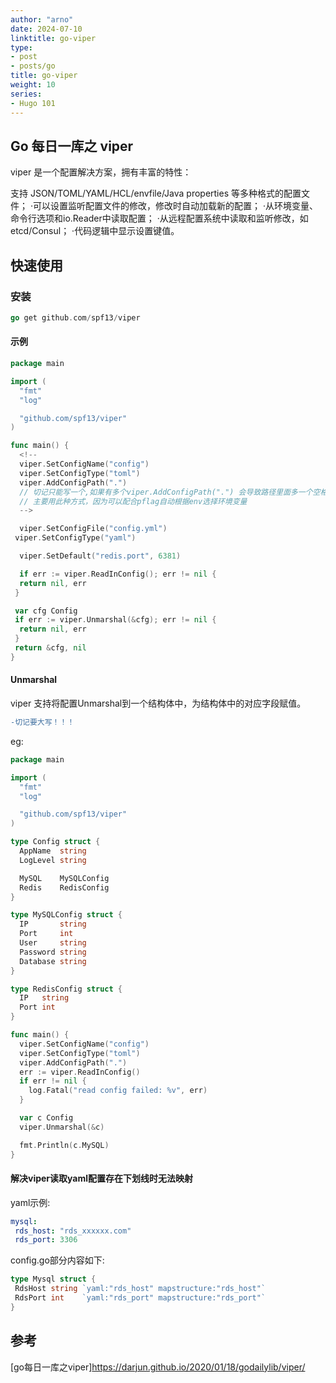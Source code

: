 ```yaml
---
author: "arno"
date: 2024-07-10
linktitle: go-viper
type:
- post
- posts/go
title: go-viper
weight: 10
series:
- Hugo 101
---
```



## Go 每日一库之 viper

viper 是一个配置解决方案，拥有丰富的特性：

支持 JSON/TOML/YAML/HCL/envfile/Java properties 等多种格式的配置文件；
·可以设置监听配置文件的修改，修改时自动加载新的配置；
·从环境变量、命令行选项和io.Reader中读取配置；
·从远程配置系统中读取和监听修改，如 etcd/Consul；
·代码逻辑中显示设置键值。

## 快速使用

### 安装

```go
go get github.com/spf13/viper
```

#### 示例

```go
package main

import (
  "fmt"
  "log"

  "github.com/spf13/viper"
)

func main() {
  <!--
  viper.SetConfigName("config")
  viper.SetConfigType("toml")
  viper.AddConfigPath(".")
  // 切记只能写一个,如果有多个viper.AddConfigPath(".") 会导致路径里面多一个空格
  // 主要用此种方式，因为可以配合pflag自动根据env选择环境变量
  -->

  viper.SetConfigFile("config.yml")
 viper.SetConfigType("yaml")

  viper.SetDefault("redis.port", 6381)

  if err := viper.ReadInConfig(); err != nil {
  return nil, err
 }

 var cfg Config
 if err := viper.Unmarshal(&cfg); err != nil {
  return nil, err
 }
 return &cfg, nil
}
```

#### Unmarshal

viper 支持将配置Unmarshal到一个结构体中，为结构体中的对应字段赋值。

```diff
-切记要大写！！！
```

eg:

```go
package main

import (
  "fmt"
  "log"

  "github.com/spf13/viper"
)

type Config struct {
  AppName  string
  LogLevel string

  MySQL    MySQLConfig
  Redis    RedisConfig
}

type MySQLConfig struct {
  IP       string
  Port     int
  User     string
  Password string
  Database string
}

type RedisConfig struct {
  IP   string
  Port int
}

func main() {
  viper.SetConfigName("config")
  viper.SetConfigType("toml")
  viper.AddConfigPath(".")
  err := viper.ReadInConfig()
  if err != nil {
    log.Fatal("read config failed: %v", err)
  }

  var c Config
  viper.Unmarshal(&c)

  fmt.Println(c.MySQL)
}
```

#### 解决viper读取yaml配置存在下划线时无法映射

yaml示例:

```yml
mysql:
 rds_host: "rds_xxxxxx.com"
 rds_port: 3306

```

config.go部分内容如下:

```go
type Mysql struct {
 RdsHost string `yaml:"rds_host" mapstructure:"rds_host"`
 RdsPort int    `yaml:"rds_port" mapstructure:"rds_port"`
}
```

## 参考

[go每日一库之viper]<https://darjun.github.io/2020/01/18/godailylib/viper/>
